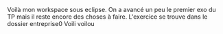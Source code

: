 Voilà mon workspace sous eclipse.
On a avancé un peu le premier exo du TP mais il reste encore des choses à faire.
L'exercice se trouve dans le dossier entreprise0
Voili voilou